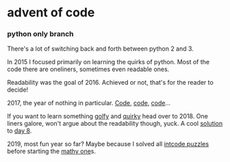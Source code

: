 # advent of code

### python only branch

There's a lot of switching back and forth between python 2 and 3.

In 2015 I focused primarily on learning the quirks of python.
Most of the code there are oneliners, sometimes even readable ones.

Readability was the goal of 2016.
Achieved or not, that's for the reader to decide!

2017, the year of nothing in particular.
[Code](https://github.com/MasterMedo/aoc/blob/master/2017/day/8.py), [code](https://github.com/MasterMedo/aoc/blob/master/2017/day/18.py), [code](https://github.com/MasterMedo/aoc/blob/master/2017/day/22.py)...

If you want to learn something [golfy](https://github.com/MasterMedo/aoc/blob/master/2018/day/5.py) and [quirky](https://github.com/MasterMedo/aoc/blob/master/2018/day/1.py) head over to 2018.
One liners galore, won't argue about the readability though, yuck.
A cool [solution](https://github.com/MasterMedo/aoc/blob/master/2018/day/8.py) to [day 8](https://adventofcode.com/2018/day/8).

2019, most fun year so far?
Maybe because I solved all [intcode puzzles](https://adventofcode.com/2019/day/9) before starting the [mathy one](https://adventofcode.com/2019/day/22)s.
